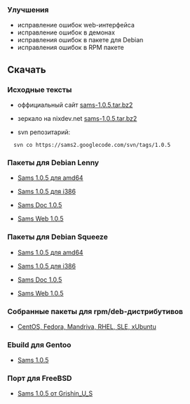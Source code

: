 ### Улучшения ###
  * исправление ошибок web-интерфейса
  * исправление ошибок в демонах
  * исправления ошибок в пакете для Debian
  * исправления ошибок в RPM пакете

## Скачать ##

### Исходные тексты ###
  * оффициальный сайт [sams-1.0.5.tar.bz2](http://sams.perm.ru/index.php?option=com_doqment&task=files.download&cid=12)
  * зеркало на nixdev.net [sams-1.0.5.tar.bz2](http://nixdev.net/release/sams/sams-1.0.5.tar.bz2)

  * svn репозитарий:
```
  svn co https://sams2.googlecode.com/svn/tags/1.0.5
```

### Пакеты для Debian Lenny ###
  * [Sams 1.0.5 для amd64](http://www.nixdev.net/release/sams/debian/lenny/sams_1.0.5_amd64.deb)
  * [Sams 1.0.5 для i386](http://www.nixdev.net/release/sams/debian/lenny/sams_1.0.5_i386.deb)

  * [Sams Doc 1.0.5](http://www.nixdev.net/release/sams/debian/lenny/sams-doc_1.0.5_all.deb)
  * [Sams Web 1.0.5](http://www.nixdev.net/release/sams/debian/lenny/sams-web_1.0.5_all.deb)

### Пакеты для Debian Squeeze ###
  * [Sams 1.0.5 для amd64](http://www.nixdev.net/release/sams/debian/squeeze/sams_1.0.5_amd64.deb)
  * [Sams 1.0.5 для i386](http://www.nixdev.net/release/sams/debian/squeeze/sams_1.0.5_i386.deb)

  * [Sams Doc 1.0.5](http://www.nixdev.net/release/sams/debian/squeeze/sams-doc_1.0.5_all.deb)
  * [Sams Web 1.0.5](http://www.nixdev.net/release/sams/debian/squeeze/sams-web_1.0.5_all.deb)


### Собранные пакеты для rpm/deb-дистрибутивов ###
  * [CentOS, Fedora, Mandriva, RHEL, SLE, xUbuntu](http://www.nixdev.net/release/sams/packages/)

### Ebuild для Gentoo ###
  * [Sams 1.0.5](http://vi.net.ua/portage/app-admin/sams/)

### Порт для FreeBSD ###
  * [Sams 1.0.5 от Grishin\_U\_S](http://gateway11.ath.cx/sams/port-sams-1.0.5.tar.bz2)